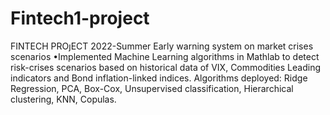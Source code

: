 # Fintech1-project
FINTECH PROȷECT 2022-Summer Early warning system on market crises scenarios
•Implemented Machine Learning algorithms in Mathlab to detect risk-crises scenarios based on historical data of VIX, Commodities Leading indicators and Bond inflation-linked indices.
Algorithms deployed: Ridge Regression, PCA, Box-Cox, Unsupervised classification, Hierarchical clustering, KNN, Copulas.
